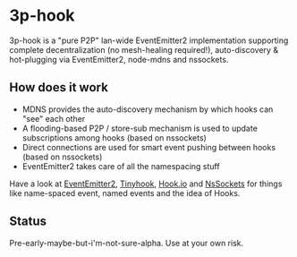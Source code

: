 3p-hook
=======

3p-hook is a "pure P2P" lan-wide EventEmitter2 implementation supporting complete decentralization (no mesh-healing required!), auto-discovery &amp; hot-plugging via EventEmitter2, node-mdns and nssockets.

How does it work
----------------

* MDNS provides the auto-discovery mechanism by which hooks can "see" each other
* A flooding-based P2P / store-sub mechanism is used to update subscriptions among hooks (based on nssockets)
* Direct connections are used for smart event pushing between hooks (based on nssockets)
* EventEmitter2 takes care of all the namespacing stuff

Have a look at [EventEmitter2](https://github.com/hij1nx/EventEmitter2), [Tinyhook](https://github.com/sergeyksv/tinyhook), [Hook.io](https://github.com/hookio/hook.io) and [NsSockets](https://github.com/nodejitsu/nssocket) for things like name-spaced event, named events and the idea of Hooks.

Status
------

Pre-early-maybe-but-i'm-not-sure-alpha. Use at your own risk.
